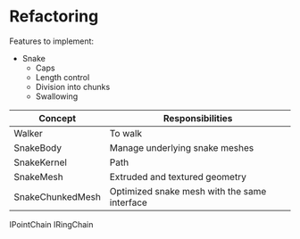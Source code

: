 # Refactoring

Features to implement:
- Snake
    - Caps
    - Length control
    - Division into chunks
    - Swallowing


| Concept | Responsibilities |
| - | - |
| Walker | To walk |
| SnakeBody | Manage underlying snake meshes |
| SnakeKernel | Path |
| SnakeMesh | Extruded and textured geometry |
| SnakeChunkedMesh | Optimized snake mesh with the same interface |

IPointChain
IRingChain
